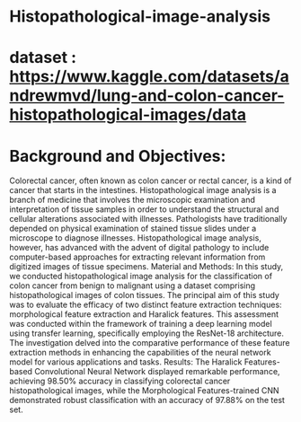 # Histopathological-image-analysis

# dataset : https://www.kaggle.com/datasets/andrewmvd/lung-and-colon-cancer-histopathological-images/data

# Background and Objectives: 

Colorectal cancer, often known as colon cancer or rectal cancer, is a kind of cancer that starts in the intestines. Histopathological image analysis is a branch of medicine that involves the microscopic examination and interpretation of tissue samples in order to understand the structural and cellular alterations associated with illnesses. Pathologists have traditionally depended on physical examination of stained tissue slides under a microscope to diagnose illnesses. Histopathological image analysis, however, has advanced with the advent of digital pathology to include computer-based approaches for extracting relevant information from digitized images of tissue specimens. Material and Methods: In this study, we conducted histopathological image analysis for the classification of colon cancer from benign to malignant using a dataset comprising histopathological images of colon tissues. The principal aim of this study was to evaluate the efficacy of two distinct feature extraction techniques: morphological feature extraction and Haralick features. This assessment was conducted within the framework of training a deep learning model using transfer learning, specifically employing the ResNet-18 architecture. The investigation delved into the comparative performance of these feature extraction methods in enhancing the capabilities of the neural network model for various applications and tasks. Results: The Haralick Features-based Convolutional Neural Network displayed remarkable performance, achieving 98.50% accuracy in classifying colorectal cancer histopathological images, while the Morphological Features-trained CNN demonstrated robust classification with an accuracy of 97.88% on the test set.
